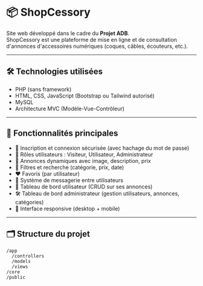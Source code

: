 # 📦 ShopCessory

Site web développé dans le cadre du **Projet ADB**.  
ShopCessory est une plateforme de mise en ligne et de consultation d'annonces d'accessoires numériques (coques, câbles, écouteurs, etc.).

---

## 🛠️ Technologies utilisées

- PHP (sans framework)
- HTML, CSS, JavaScript (Bootstrap ou Tailwind autorisé)
- MySQL
- Architecture MVC (Modèle-Vue-Contrôleur)

---

## 🎯 Fonctionnalités principales

- 🔐 Inscription et connexion sécurisée (avec hachage du mot de passe)
- 👤 Rôles utilisateurs : Visiteur, Utilisateur, Administrateur
- 📢 Annonces dynamiques avec image, description, prix
- 🧭 Filtres et recherche (catégorie, prix, date)
- ❤️ Favoris (par utilisateur)
- 💬 Système de messagerie entre utilisateurs
- 🔧 Tableau de bord utilisateur (CRUD sur ses annonces)
- 🛠️ Tableau de bord administrateur (gestion utilisateurs, annonces, catégories)
- 📱 Interface responsive (desktop + mobile)

---

## 🗂️ Structure du projet

```plaintext
/app
  /controllers
  /models
  /views
/core
/public
